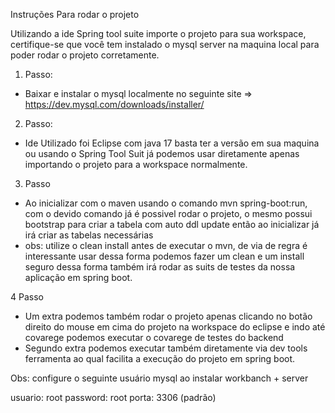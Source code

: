 Instruções Para rodar o projeto

Utilizando a ide Spring tool suite importe o projeto para sua workspace, certifique-se que você tem instalado o mysql server na maquina local para poder rodar o projeto corretamente.

1. Passo:

- Baixar e instalar o mysql localmente no seguinte site => https://dev.mysql.com/downloads/installer/

2. Passo:
- Ide Utilizado foi Eclipse com java 17 basta ter a versão em sua maquina ou usando o Spring Tool Suit já podemos usar diretamente apenas importando o projeto para a workspace normalmente.

3. Passo
- Ao inicializar com o maven usando o comando mvn spring-boot:run, com o devido comando já é possivel rodar o projeto, o mesmo possui bootstrap para criar a tabela com auto ddl update então ao inicializar já irá criar as tabelas necessárias
- obs: utilize o clean install antes de executar o mvn, de via de regra é interessante usar dessa forma podemos fazer um clean e um install seguro dessa forma também irá rodar as suits de testes da nossa aplicação em spring boot.

4 Passo
- Um extra podemos também rodar o projeto apenas clicando no botão direito do mouse em cima do projeto na workspace do eclipse e indo até covarege podemos executar o covarege de testes do backend
- Segundo extra podemos executar também diretamente via dev tools ferramenta ao qual facilita a execução do projeto em spring boot.

Obs: configure o seguinte usuário mysql ao instalar workbanch + server

usuario: root
password: root
porta: 3306 (padrão)
